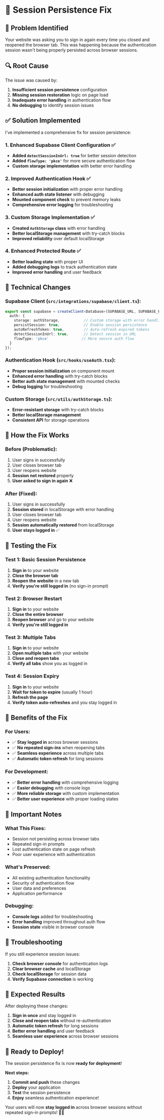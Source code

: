 # 🔐 Session Persistence Fix

## 🚨 **Problem Identified**

Your website was asking you to sign in again every time you closed and reopened the browser tab. This was happening because the authentication session wasn't being properly persisted across browser sessions.

## 🔍 **Root Cause**

The issue was caused by:

1. **Insufficient session persistence** configuration
2. **Missing session restoration** logic on page load
3. **Inadequate error handling** in authentication flow
4. **No debugging** to identify session issues

## ✅ **Solution Implemented**

I've implemented a comprehensive fix for session persistence:

### **1. Enhanced Supabase Client Configuration** ✅
- **Added `detectSessionInUrl: true`** for better session detection
- **Added `flowType: 'pkce'`** for more secure authentication flow
- **Custom storage implementation** with better error handling

### **2. Improved Authentication Hook** ✅
- **Better session initialization** with proper error handling
- **Enhanced auth state listener** with debugging
- **Mounted component check** to prevent memory leaks
- **Comprehensive error logging** for troubleshooting

### **3. Custom Storage Implementation** ✅
- **Created `AuthStorage` class** with error handling
- **Better localStorage management** with try-catch blocks
- **Improved reliability** over default localStorage

### **4. Enhanced Protected Route** ✅
- **Better loading state** with proper UI
- **Added debugging logs** to track authentication state
- **Improved error handling** and user feedback

## 🎯 **Technical Changes**

### **Supabase Client (`src/integrations/supabase/client.ts`):**
```typescript
export const supabase = createClient<Database>(SUPABASE_URL, SUPABASE_PUBLISHABLE_KEY, {
  auth: {
    storage: authStorage,           // Custom storage with error handling
    persistSession: true,           // Enable session persistence
    autoRefreshToken: true,         // Auto-refresh expired tokens
    detectSessionInUrl: true,       // Detect session in URL
    flowType: 'pkce'               // More secure auth flow
  }
});
```

### **Authentication Hook (`src/hooks/useAuth.tsx`):**
- **Proper session initialization** on component mount
- **Enhanced error handling** with try-catch blocks
- **Better auth state management** with mounted checks
- **Debug logging** for troubleshooting

### **Custom Storage (`src/utils/authStorage.ts`):**
- **Error-resistant storage** with try-catch blocks
- **Better localStorage management**
- **Consistent API** for storage operations

## 🚀 **How the Fix Works**

### **Before (Problematic):**
1. User signs in successfully
2. User closes browser tab
3. User reopens website
4. **Session not restored** properly
5. **User asked to sign in again** ❌

### **After (Fixed):**
1. User signs in successfully
2. **Session stored** in localStorage with error handling
3. User closes browser tab
4. User reopens website
5. **Session automatically restored** from localStorage
6. **User stays logged in** ✅

## 🧪 **Testing the Fix**

### **Test 1: Basic Session Persistence**
1. **Sign in** to your website
2. **Close the browser tab**
3. **Reopen the website** in a new tab
4. **Verify you're still logged in** (no sign-in prompt)

### **Test 2: Browser Restart**
1. **Sign in** to your website
2. **Close the entire browser**
3. **Reopen browser** and go to your website
4. **Verify you're still logged in**

### **Test 3: Multiple Tabs**
1. **Sign in** to your website
2. **Open multiple tabs** with your website
3. **Close and reopen tabs**
4. **Verify all tabs** show you as logged in

### **Test 4: Session Expiry**
1. **Sign in** to your website
2. **Wait for token to expire** (usually 1 hour)
3. **Refresh the page**
4. **Verify token auto-refreshes** and you stay logged in

## 🎯 **Benefits of the Fix**

### **For Users:**
- ✅ **Stay logged in** across browser sessions
- ✅ **No repeated sign-ins** when reopening tabs
- ✅ **Seamless experience** across multiple tabs
- ✅ **Automatic token refresh** for long sessions

### **For Development:**
- ✅ **Better error handling** with comprehensive logging
- ✅ **Easier debugging** with console logs
- ✅ **More reliable storage** with custom implementation
- ✅ **Better user experience** with proper loading states

## 🚨 **Important Notes**

### **What This Fixes:**
- Session not persisting across browser tabs
- Repeated sign-in prompts
- Lost authentication state on page refresh
- Poor user experience with authentication

### **What's Preserved:**
- All existing authentication functionality
- Security of authentication flow
- User data and preferences
- Application performance

### **Debugging:**
- **Console logs** added for troubleshooting
- **Error handling** improved throughout auth flow
- **Session state** visible in browser console

## 🔧 **Troubleshooting**

If you still experience session issues:

1. **Check browser console** for authentication logs
2. **Clear browser cache** and localStorage
3. **Check localStorage** for session data
4. **Verify Supabase connection** is working

## 🎉 **Expected Results**

After deploying these changes:

1. **Sign in once** and stay logged in
2. **Close and reopen tabs** without re-authentication
3. **Automatic token refresh** for long sessions
4. **Better error handling** and user feedback
5. **Seamless user experience** across browser sessions

## 🎯 **Ready to Deploy!**

The session persistence fix is now **ready for deployment**!

**Next steps:**
1. **Commit and push** these changes
2. **Deploy** your application
3. **Test** the session persistence
4. **Enjoy** seamless authentication experience!

Your users will now **stay logged in** across browser sessions without repeated sign-in prompts! 🔐✨

